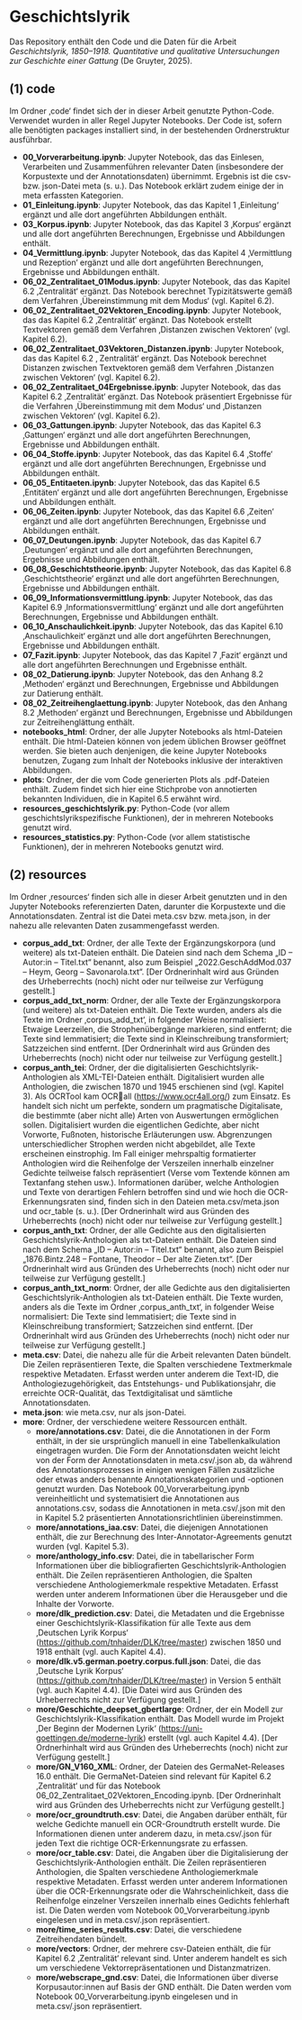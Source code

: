 # Geschichtslyrik

Das Repository enthält den Code und die Daten für die Arbeit *Geschichtslyrik, 1850–1918. Quantitative und qualitative Untersuchungen zur Geschichte einer Gattung* (De Gruyter, 2025).

## (1) code
Im Ordner ‚code‘ findet sich der in dieser Arbeit genutzte Python-Code. Verwendet wurden in aller Regel Jupyter Notebooks. Der Code ist, sofern alle benötigten packages installiert sind, in der bestehenden Ordnerstruktur ausführbar.

- **00_Vorverarbeitung.ipynb**: Jupyter Notebook, das das Einlesen, Verarbeiten und Zusammenführen relevanter Daten (insbesondere der Korpustexte und der Annotationsdaten) übernimmt. Ergebnis ist die csv- bzw. json-Datei meta (s. u.). Das Notebook erklärt zudem einige der in meta erfassten Kategorien.
-  **01_Einleitung.ipynb**: Jupyter Notebook, das das Kapitel 1 ‚Einleitung‘ ergänzt und alle dort angeführten Abbildungen enthält.
- **03_Korpus.ipynb**: Jupyter Notebook, das das Kapitel 3 ‚Korpus‘ ergänzt und alle dort angeführten Berechnungen, Ergebnisse und Abbildungen enthält. 
- **04_Vermittlung.ipynb**: Jupyter Notebook, das das Kapitel 4 ‚Vermittlung und Rezeption‘ ergänzt und alle dort angeführten Berechnungen, Ergebnisse und Abbildungen enthält.
- **06_02_Zentralitaet_01Modus.ipynb**: Jupyter Notebook, das das Kapitel 6.2 ‚Zentralität‘ ergänzt. Das Notebook berechnet Typizitätswerte gemäß dem Verfahren ‚Übereinstimmung mit dem Modus‘ (vgl. Kapitel 6.2).
- **06_02_Zentralitaet_02Vektoren_Encoding.ipynb**: Jupyter Notebook, das das Kapitel 6.2 ‚Zentralität‘ ergänzt. Das Notebook erstellt Textvektoren gemäß dem Verfahren ‚Distanzen zwischen Vektoren‘ (vgl. Kapitel 6.2).
- **06_02_Zentralitaet_03Vektoren_Distanzen.ipynb**: Jupyter Notebook, das das Kapitel 6.2 ‚ Zentralität‘ ergänzt. Das Notebook berechnet Distanzen zwischen Textvektoren gemäß dem Verfahren ‚Distanzen zwischen Vektoren‘ (vgl. Kapitel 6.2).
- **06_02_Zentralitaet_04Ergebnisse.ipynb**: Jupyter Notebook, das das Kapitel 6.2 ‚Zentralität‘ ergänzt. Das Notebook präsentiert Ergebnisse für die Verfahren ‚Übereinstimmung mit dem Modus‘ und ‚Distanzen zwischen Vektoren‘ (vgl. Kapitel 6.2).
- **06_03_Gattungen.ipynb**: Jupyter Notebook, das das Kapitel 6.3 ‚Gattungen‘ ergänzt und alle dort angeführten Berechnungen, Ergebnisse und Abbildungen enthält.
- **06_04_Stoffe.ipynb**: Jupyter Notebook, das das Kapitel 6.4 ‚Stoffe‘ ergänzt und alle dort angeführten Berechnungen, Ergebnisse und Abbildungen enthält.
- **06_05_Entitaeten.ipynb**: Jupyter Notebook, das das Kapitel 6.5 ‚Entitäten‘ ergänzt und alle dort angeführten Berechnungen, Ergebnisse und Abbildungen enthält.
- **06_06_Zeiten.ipynb**: Jupyter Notebook, das das Kapitel 6.6 ‚Zeiten‘ ergänzt und alle dort angeführten Berechnungen, Ergebnisse und Abbildungen enthält.
- **06_07_Deutungen.ipynb**: Jupyter Notebook, das das Kapitel 6.7 ‚Deutungen‘ ergänzt und alle dort angeführten Berechnungen, Ergebnisse und Abbildungen enthält.
- **06_08_Geschichtstheorie.ipynb**: Jupyter Notebook, das das Kapitel 6.8 ‚Geschichtstheorie‘ ergänzt und alle dort angeführten Berechnungen, Ergebnisse und Abbildungen enthält.
- **06_09_Informationsvermittlung.ipynb**: Jupyter Notebook, das das Kapitel 6.9 ‚Informationsvermittlung‘ ergänzt und alle dort angeführten Berechnungen, Ergebnisse und Abbildungen enthält.
- **06_10_Anschaulichkeit.ipynb**: Jupyter Notebook, das das Kapitel 6.10 ‚Anschaulichkeit‘ ergänzt und alle dort angeführten Berechnungen, Ergebnisse und Abbildungen enthält.
- **07_Fazit.ipynb**: Jupyter Notebook, das das Kapitel 7 ‚Fazit‘ ergänzt und alle dort angeführten Berechnungen und Ergebnisse enthält.
- **08_02_Datierung.ipynb**: Jupyter Notebook, das den Anhang 8.2 ‚Methoden‘ ergänzt und Berechnungen, Ergebnisse und Abbildungen zur Datierung enthält.
- **08_02_Zeitreihenglaettung.ipynb**: Jupyter Notebook, das den Anhang 8.2 ‚Methoden‘ ergänzt und Berechnungen, Ergebnisse und Abbildungen zur Zeitreihenglättung enthält.
- **notebooks_html**: Ordner, der alle Jupyter Notebooks als html-Dateien enthält. Die html-Dateien können von jedem üblichen Browser geöffnet werden. Sie bieten auch denjenigen, die keine Jupyter Notebooks benutzen, Zugang zum Inhalt der Notebooks inklusive der interaktiven Abbildungen.
- **plots**: Ordner, der die vom Code generierten Plots als .pdf-Dateien enthält. Zudem findet sich hier eine Stichprobe von annotierten bekannten Individuen, die in Kapitel 6.5 erwähnt wird.
- **resources_geschichtslyrik.py**: Python-Code (vor allem geschichtslyrikspezifische Funktionen), der in mehreren Notebooks genutzt wird.
- **resources_statistics.py**: Python-Code (vor allem statistische Funktionen), der in mehreren Notebooks genutzt wird.

## (2) resources
Im Ordner ‚resources‘ finden sich alle in dieser Arbeit genutzten und in den Jupyter Notebooks referenzierten Daten, darunter die Korpustexte und die Annotationsdaten. Zentral ist die Datei meta.csv bzw. meta.json, in der nahezu alle relevanten Daten zusammengefasst werden.

- **corpus_add_txt**: Ordner, der alle Texte der Ergänzungskorpora (und weitere) als txt-Dateien enthält. Die Dateien sind nach dem Schema „ID – Autor:in – Titel.txt“ benannt, also zum Beispiel „2022.GeschAddMod.037 – Heym, Georg – Savonarola.txt“. [Der Ordnerinhalt wird aus Gründen des Urheberrechts (noch) nicht oder nur teilweise zur Verfügung gestellt.]
- **corpus_add_txt_norm**: Ordner, der alle Texte der Ergänzungskorpora (und weitere) als txt-Dateien enthält. Die Texte wurden, anders als die Texte im Ordner ‚corpus_add_txt‘, in folgender Weise normalisiert: Etwaige Leerzeilen, die Strophenübergänge markieren, sind entfernt; die Texte sind lemmatisiert; die Texte sind in Kleinschreibung transformiert; Satzzeichen sind entfernt. [Der Ordnerinhalt wird aus Gründen des Urheberrechts (noch) nicht oder nur teilweise zur Verfügung gestellt.]
- **corpus_anth_tei**: Ordner, der die digitalisierten Geschichtslyrik-Anthologien als XML-TEI-Dateien enthält. Digitalisiert wurden alle Anthologien, die zwischen 1870 und 1945 erschienen sind (vgl. Kapitel 3). Als OCRTool kam OCRall (https://www.ocr4all.org/) zum Einsatz. Es handelt sich nicht um perfekte, sondern um pragmatische Digitalisate, die bestimmte (aber nicht alle) Arten von Auswertungen ermöglichen sollen. Digitalisiert wurden die eigentlichen Gedichte, aber nicht Vorworte, Fußnoten, historische Erläuterungen usw. Abgrenzungen unterschiedlicher Strophen werden nicht abgebildet, alle Texte erscheinen einstrophig. Im Fall einiger mehrspaltig formatierter Anthologien wird die Reihenfolge der Verszeilen innerhalb einzelner Gedichte teilweise falsch repräsentiert (Verse vom Textende können am Textanfang stehen usw.). Informationen darüber, welche Anthologien und Texte von derartigen Fehlern betroffen sind und wie hoch die OCR-Erkennungsraten sind, finden sich in den Dateien meta.csv/meta.json und ocr_table (s. u.). [Der Ordnerinhalt wird aus Gründen des Urheberrechts (noch) nicht oder nur teilweise zur Verfügung gestellt.]
- **corpus_anth_txt**: Ordner, der alle Gedichte aus den digitalisierten Geschichtslyrik-Anthologien als txt-Dateien enthält. Die Dateien sind nach dem Schema „ID – Autor:in – Titel.txt“ benannt, also zum Beispiel „1876.Bintz.248 – Fontane, Theodor – Der alte Zieten.txt“. [Der Ordnerinhalt wird aus Gründen des Urheberrechts (noch) nicht oder nur teilweise zur Verfügung gestellt.]
- **corpus_anth_txt_norm**: Ordner, der alle Gedichte aus den digitalisierten Geschichtslyrik-Anthologien als txt-Dateien enthält. Die Texte wurden, anders als die Texte im Ordner ‚corpus_anth_txt‘, in folgender Weise normalisiert: Die Texte sind lemmatisiert; die Texte sind in Kleinschreibung transformiert; Satzzeichen sind entfernt. [Der Ordnerinhalt wird aus Gründen des Urheberrechts (noch) nicht oder nur teilweise zur Verfügung gestellt.]
- **meta.csv**: Datei, die nahezu alle für die Arbeit relevanten Daten bündelt. Die Zeilen repräsentieren Texte, die Spalten verschiedene Textmerkmale respektive Metadaten. Erfasst werden unter anderem die Text-ID, die Anthologiezugehörigkeit, das Entstehungs- und Publikationsjahr, die erreichte OCR-Qualität, das Textdigitalisat und sämtliche Annotationsdaten.
- **meta.json**: wie meta.csv, nur als json-Datei.
- **more**: Ordner, der verschiedene weitere Ressourcen enthält.
	- **more/annotations.csv**: Datei, die die Annotationen in der Form enthält, in der sie ursprünglich manuell in eine Tabellenkalkulation eingetragen wurden. Die Form der Annotationsdaten weicht leicht von der Form der Annotationsdaten in meta.csv/.json ab, da während des Annotationsprozesses in einigen wenigen Fällen zusätzliche oder etwas anders benannte Annotationskategorien und -optionen genutzt wurden. Das Notebook 00_Vorverarbeitung.ipynb vereinheitlicht und systematisiert die Annotationen aus annotations.csv, sodass die Annotationen in meta.csv/.json mit den in Kapitel 5.2 präsentierten Annotationsrichtlinien übereinstimmen.
	- **more/annotations_iaa.csv**: Datei, die diejenigen Annotationen enthält, die zur Berechnung des Inter-Annotator-Agreements genutzt wurden (vgl. Kapitel 5.3).
	- **more/anthology_info.csv**: Datei, die in tabellarischer Form Informationen über die bibliografierten Geschichtslyrik-Anthologien enthält. Die Zeilen repräsentieren Anthologien, die Spalten verschiedene Anthologiemerkmale respektive Metadaten. Erfasst werden unter anderem Informationen über die Herausgeber und die Inhalte der Vorworte.
	- **more/dlk_prediction.csv**: Datei, die Metadaten und die Ergebnisse einer Geschichtslyrik-Klassifikation für alle Texte aus dem ‚Deutschen Lyrik Korpus‘ (https://github.com/tnhaider/DLK/tree/master) zwischen 1850 und 1918 enthält (vgl. auch Kapitel 4.4).
	- **more/dlk.v5.german.poetry.corpus.full.json**: Datei, die das ‚Deutsche Lyrik Korpus‘ (https://github.com/tnhaider/DLK/tree/master) in Version 5 enthält (vgl. auch Kapitel 4.4). [Die Datei wird aus Gründen des Urheberrechts nicht zur Verfügung gestellt.]
	- **more/Geschichte_deepset_gbertlarge**: Ordner, der ein Modell zur Geschichtslyrik-Klassifikation enthält. Das Modell wurde im Projekt ‚Der Beginn der Modernen Lyrik‘ (https://uni-goettingen.de/moderne-lyrik) erstellt (vgl. auch Kapitel 4.4). [Der Ordnerhinhalt wird aus Gründen des Urheberrechts (noch) nicht zur Verfügung gestellt.]
	- **more/GN_V160_XML**: Ordner, der Dateien des GermaNet-Releases 16.0 enthält. Die GermaNet-Dateien sind relevant für Kapitel 6.2 ‚Zentralität‘ und für das Notebook 06_02_Zentralitaet_02Vektoren_Encoding.ipynb. [Der Ordnerinhalt wird aus Gründen des Urheberrechts nicht zur Verfügung gestellt.]
	- **more/ocr_groundtruth.csv**: Datei, die Angaben darüber enthält, für welche Gedichte manuell ein OCR-Groundtruth erstellt wurde. Die Informationen dienen unter anderem dazu, in meta.csv/.json für jeden Text die richtige OCR-Erkennungsrate zu erfassen.
	- **more/ocr_table.csv**: Datei, die Angaben über die Digitalisierung der Geschichtslyrik-Anthologien enthält. Die Zeilen repräsentieren Anthologien, die Spalten verschiedene Anthologiemerkmale respektive Metadaten. Erfasst werden unter anderem Informationen über die OCR-Erkennungsrate oder die Wahrscheinlichkeit, dass die Reihenfolge einzelner Verszeilen innerhalb eines Gedichts fehlerhaft ist. Die Daten werden vom Notebook 00_Vorverarbeitung.ipynb eingelesen und in meta.csv/.json repräsentiert.
	- **more/time_series_results.csv**: Datei, die verschiedene Zeitreihendaten bündelt.
	- **more/vectors**: Ordner, der mehrere csv-Dateien enthält, die für Kapitel 6.2 ‚Zentralität‘ relevant sind. Unter anderem handelt es sich um verschiedene Vektorrepräsentationen und Distanzmatrizen.
	- **more/webscrape_gnd.csv**: Datei, die Informationen über diverse Korpusautor:innen auf Basis der GND enthält. Die Daten werden vom Notebook 00_Vorverarbeitung.ipynb eingelesen und in meta.csv/.json repräsentiert.
